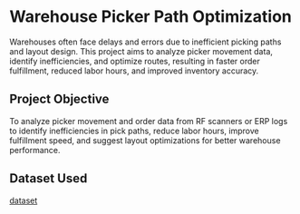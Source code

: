 # Warehouse Picker Path Optimization 
Warehouses often face delays and errors due to inefficient picking paths and layout design. This project aims to analyze picker movement data, identify inefficiencies, and optimize routes, resulting in faster order fulfillment, reduced labor hours, and improved inventory accuracy.
## Project Objective
To analyze picker movement and order data from RF scanners or ERP logs to identify inefficiencies in pick paths, reduce labor hours, improve fulfillment speed, and suggest layout optimizations for better warehouse performance.
## Dataset Used
<a href="https://github.com/lbrownjr75-glitch/Warehouse-Pick-Path/blob/main/Warehouse_PickPath_Optimization_Sample.xlsx">dataset<a/>
